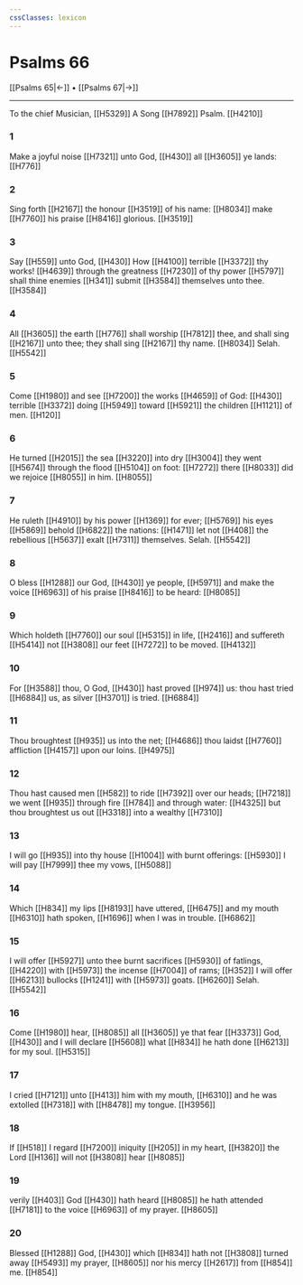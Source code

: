```yaml
---
cssClasses: lexicon
---
```

# Psalms 66

[[Psalms 65|←]] • [[Psalms 67|→]]

---

To the chief Musician, [[H5329]] A Song [[H7892]] Psalm. [[H4210]]

### 1
Make a joyful noise [[H7321]] unto God, [[H430]] all [[H3605]] ye lands: [[H776]]

### 2
Sing forth [[H2167]] the honour [[H3519]] of his name: [[H8034]] make [[H7760]] his praise [[H8416]] glorious. [[H3519]]

### 3
Say [[H559]] unto God, [[H430]] How [[H4100]] terrible [[H3372]] thy works! [[H4639]] through the greatness [[H7230]] of thy power [[H5797]] shall thine enemies [[H341]] submit [[H3584]] themselves unto thee. [[H3584]]

### 4
All [[H3605]] the earth [[H776]] shall worship [[H7812]] thee, and shall sing [[H2167]] unto thee; they shall sing [[H2167]] thy name. [[H8034]] Selah. [[H5542]]

### 5
Come [[H1980]] and see [[H7200]] the works [[H4659]] of God: [[H430]] terrible [[H3372]] doing [[H5949]] toward [[H5921]] the children [[H1121]] of men. [[H120]]

### 6
He turned [[H2015]] the sea [[H3220]] into dry [[H3004]] they went [[H5674]] through the flood [[H5104]] on foot: [[H7272]] there [[H8033]] did we rejoice [[H8055]] in him. [[H8055]]

### 7
He ruleth [[H4910]] by his power [[H1369]] for ever; [[H5769]] his eyes [[H5869]] behold [[H6822]] the nations: [[H1471]] let not [[H408]] the rebellious [[H5637]] exalt [[H7311]] themselves. Selah. [[H5542]]

### 8
O bless [[H1288]] our God, [[H430]] ye people, [[H5971]] and make the voice [[H6963]] of his praise [[H8416]] to be heard: [[H8085]]

### 9
Which holdeth [[H7760]] our soul [[H5315]] in life, [[H2416]] and suffereth [[H5414]] not [[H3808]] our feet [[H7272]] to be moved. [[H4132]]

### 10
For [[H3588]] thou, O God, [[H430]] hast proved [[H974]] us: thou hast tried [[H6884]] us, as silver [[H3701]] is tried. [[H6884]]

### 11
Thou broughtest [[H935]] us into the net; [[H4686]] thou laidst [[H7760]] affliction [[H4157]] upon our loins. [[H4975]]

### 12
Thou hast caused men [[H582]] to ride [[H7392]] over our heads; [[H7218]] we went [[H935]] through fire [[H784]] and through water: [[H4325]] but thou broughtest us out [[H3318]] into a wealthy [[H7310]]

### 13
I will go [[H935]] into thy house [[H1004]] with burnt offerings: [[H5930]] I will pay [[H7999]] thee my vows, [[H5088]]

### 14
Which [[H834]] my lips [[H8193]] have uttered, [[H6475]] and my mouth [[H6310]] hath spoken, [[H1696]] when I was in trouble. [[H6862]]

### 15
I will offer [[H5927]] unto thee burnt sacrifices [[H5930]] of fatlings, [[H4220]] with [[H5973]] the incense [[H7004]] of rams; [[H352]] I will offer [[H6213]] bullocks [[H1241]] with [[H5973]] goats. [[H6260]] Selah. [[H5542]]

### 16
Come [[H1980]] hear, [[H8085]] all [[H3605]] ye that fear [[H3373]] God, [[H430]] and I will declare [[H5608]] what [[H834]] he hath done [[H6213]] for my soul. [[H5315]]

### 17
I cried [[H7121]] unto [[H413]] him with my mouth, [[H6310]] and he was extolled [[H7318]] with [[H8478]] my tongue. [[H3956]]

### 18
If [[H518]] I regard [[H7200]] iniquity [[H205]] in my heart, [[H3820]] the Lord [[H136]] will not [[H3808]] hear [[H8085]]

### 19
verily [[H403]] God [[H430]] hath heard [[H8085]] he hath attended [[H7181]] to the voice [[H6963]] of my prayer. [[H8605]]

### 20
Blessed [[H1288]] God, [[H430]] which [[H834]] hath not [[H3808]] turned away [[H5493]] my prayer, [[H8605]] nor his mercy [[H2617]] from [[H854]] me. [[H854]]